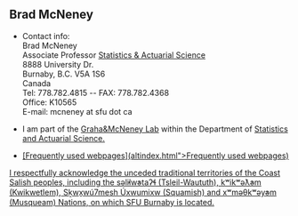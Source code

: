 ## Brad McNeney


* Contact info:   
Brad McNeney   
Associate Professor
[Statistics & Actuarial Science](https://sfu.ca/stat-actsci)   
8888 University Dr.   
Burnaby, B.C. V5A 1S6   
Canada   
Tel: 778.782.4815 --  FAX: 778.782.4368   
Office: K10565    
E-mail:  mcneney at sfu dot ca   

* I am part of the [Graha&McNeney Lab](http://SFUStatgen.github.io) within the Department of <a href="http://www.stat.sfu.ca"> Statistics and Actuarial Science.
  
* [Frequently used webpages](altindex.html">Frequently used webpages)

I respectfully acknowledge the unceded traditional territories of the Coast Salish peoples, including the səl̓ilw̓ətaʔɬ (Tsleil-Waututh), kʷikʷəƛ̓əm (Kwikwetlem), Sḵwx̱wú7mesh Úxwumixw (Squamish) and xʷməθkʷəy̓əm (Musqueam) Nations, on which SFU Burnaby is located.
